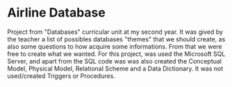 # Airline Database 

Project from "Databases" curricular unit at my second year. It was gived by the teacher a list of possibles databases "themes" that we should create, as also some questions to how acquire some informations. From that we were free to create what we wanted.
For this project, was used the Microsoft SQL Server, and apart from the SQL code was was also created the Conceptual Model, Physical Model, Relational Scheme and a Data Dictionary.
It was not used/created Triggers or Procedures.
